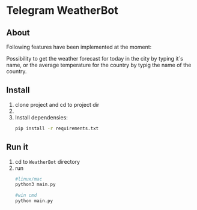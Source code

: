 # Telegram WeatherBot
## About

Following features have been implemented at the moment:

Possibility to get the weather forecast for today in the city by typing it`s name, or the average 
temperature for the country by typig the name of the country.


## Install 

1. clone project and cd to project dir
2. 
3. Install dependensies:
    ```zsh
    pip install -r requirements.txt
    ```

## Run it

1. cd to `WeatherBot` directory
1. run
    ```zsh
    #linux/mac
    python3 main.py 
    ```
    ```bash
    #win cmd
    python main.py 
    ```
